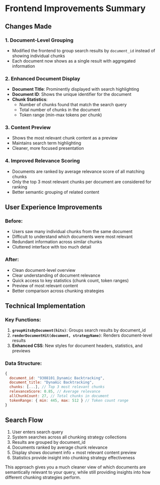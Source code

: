 # Frontend Improvements Summary

## Changes Made

### 1. **Document-Level Grouping**

- Modified the frontend to group search results by `document_id` instead of showing individual chunks
- Each document now shows as a single result with aggregated information

### 2. **Enhanced Document Display**

- **Document Title**: Prominently displayed with search highlighting
- **Document ID**: Shows the unique identifier for the document
- **Chunk Statistics**:
  - Number of chunks found that match the search query
  - Total number of chunks in the document
  - Token range (min-max tokens per chunk)

### 3. **Content Preview**

- Shows the most relevant chunk content as a preview
- Maintains search term highlighting
- Cleaner, more focused presentation

### 4. **Improved Relevance Scoring**

- Documents are ranked by average relevance score of all matching chunks
- Only the top 3 most relevant chunks per document are considered for ranking
- Better semantic grouping of related content

## User Experience Improvements

### Before:

- Users saw many individual chunks from the same document
- Difficult to understand which documents were most relevant
- Redundant information across similar chunks
- Cluttered interface with too much detail

### After:

- Clean document-level overview
- Clear understanding of document relevance
- Quick access to key statistics (chunk count, token ranges)
- Preview of most relevant content
- Better comparison across chunking strategies

## Technical Implementation

### Key Functions:

1. **`groupHitsByDocument(hits)`**: Groups search results by document_id
2. **`renderDocumentHit(document, strategyName)`**: Renders document-level results
3. **Enhanced CSS**: New styles for document headers, statistics, and previews

### Data Structure:

```javascript
{
  document_id: "9308101_Dynamic Backtracking",
  document_title: "Dynamic Backtracking",
  chunks: [...], // Top 3 most relevant chunks
  relevanceScore: 0.85, // Average relevance
  allChunkCount: 27, // Total chunks in document
  tokenRange: { min: 445, max: 512 } // Token count range
}
```

## Search Flow

1. User enters search query
2. System searches across all chunking strategy collections
3. Results are grouped by document_id
4. Documents ranked by average chunk relevance
5. Display shows document info + most relevant content preview
6. Statistics provide insight into chunking strategy effectiveness

This approach gives you a much cleaner view of which documents are semantically relevant to your query, while still providing insights into how different chunking strategies perform.
